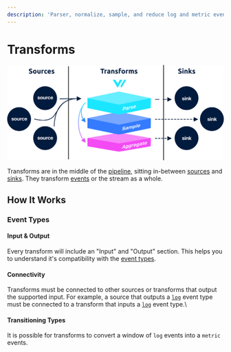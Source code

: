 ```yaml
---
description: 'Parser, normalize, sample, and reduce log and metric events'
---
```


# Transforms

![](../../../.gitbook/assets/transforms.svg)

Transforms are in the middle of the [pipeline](../../../about/concepts.md#pipelines), sitting in-between [sources](../sources/) and [sinks](../sinks/). They transform [events](../../../about/data-model.md#event) or the stream as a whole.

## How It Works

### Event Types

#### Input & Output

Every transform will include an "Input" and "Output" section. This helps you to understand it's compatibility with the [event types](../../../about/data-model.md#event).

#### Connectivity

Transforms must be connected to other sources or transforms that output the supported input. For example, a source that outputs a [`log`](../../../about/data-model.md#log) event type must be connected to a transform that inputs a [`log`](../../../about/data-model.md#log) event type.\

#### Transitioning Types

It is possible for transforms to convert a window of `log` events into a `metric` events.



